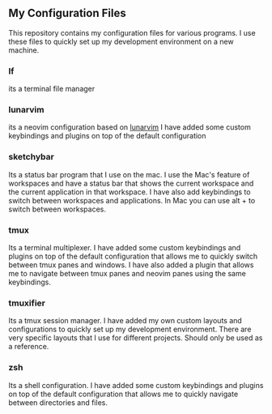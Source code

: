 ## My Configuration Files

This repository contains my configuration files for various programs. I use these files to quickly set up my development environment on a new machine.

### lf

its a terminal file manager

### lunarvim

its a neovim configuration based on [lunarvim]('https://www.lunarvim.org')
I have added some custom keybindings and plugins on top of the default configuration

### sketchybar

Its a status bar program that I use on the mac. I use the Mac's feature of workspaces and have a status bar that shows the current workspace and the current application in that workspace.
I have also add keybindings to switch between workspaces and applications.
In Mac you can use alt + <number> to switch between workspaces.

### tmux
Its a terminal multiplexer. I have added some custom keybindings and plugins on top of the default configuration that allows me to quickly switch between tmux panes and windows.
I have also added a plugin that allows me to navigate between tmux panes and neovim panes using the same keybindings.

### tmuxifier
Its a tmux session manager. I have added my own custom layouts and configurations to quickly set up my development environment.
There are very specific layouts that I use for different projects. Should only be used as a reference.

### zsh
Its a shell configuration. I have added some custom keybindings and plugins on top of the default configuration that allows me to quickly navigate between directories and files.

